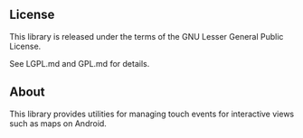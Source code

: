 ## License

This library is released under the terms of the GNU Lesser General Public
License.

See LGPL.md and GPL.md for details.

## About

This library provides utilities for managing touch events for interactive
views such as maps on Android.
